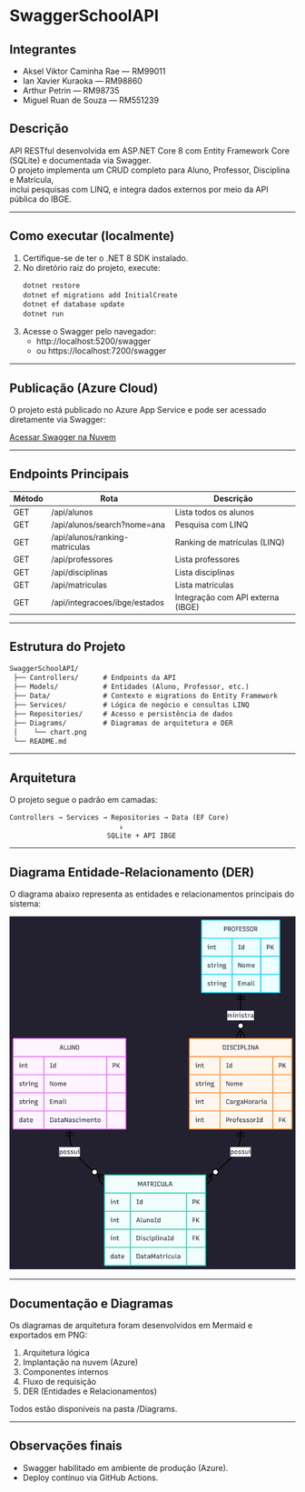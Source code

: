 # SwaggerSchoolAPI

## Integrantes
- Aksel Viktor Caminha Rae — RM99011  
- Ian Xavier Kuraoka — RM98860  
- Arthur Petrin — RM98735  
- Miguel Ruan de Souza — RM551239  

## Descrição
API RESTful desenvolvida em ASP.NET Core 8 com Entity Framework Core (SQLite) e documentada via Swagger.  
O projeto implementa um CRUD completo para Aluno, Professor, Disciplina e Matrícula,  
inclui pesquisas com LINQ, e integra dados externos por meio da API pública do IBGE.

---

## Como executar (localmente)

1. Certifique-se de ter o .NET 8 SDK instalado.  
2. No diretório raiz do projeto, execute:
   ```bash
   dotnet restore
   dotnet ef migrations add InitialCreate
   dotnet ef database update
   dotnet run
   ```
3. Acesse o Swagger pelo navegador:
   - http://localhost:5200/swagger  
   - ou https://localhost:7200/swagger

---

## Publicação (Azure Cloud)

O projeto está publicado no Azure App Service e pode ser acessado diretamente via Swagger:

[Acessar Swagger na Nuvem](https://swaggerschoolapi-3espf-ead4geaqfabjdaa4.brazilsouth-01.azurewebsites.net/swagger)

---

## Endpoints Principais

| Método | Rota | Descrição |
|--------|------|------------|
| GET | /api/alunos | Lista todos os alunos |
| GET | /api/alunos/search?nome=ana | Pesquisa com LINQ |
| GET | /api/alunos/ranking-matriculas | Ranking de matrículas (LINQ) |
| GET | /api/professores | Lista professores |
| GET | /api/disciplinas | Lista disciplinas |
| GET | /api/matriculas | Lista matrículas |
| GET | /api/integracoes/ibge/estados | Integração com API externa (IBGE) |

---

## Estrutura do Projeto
```
SwaggerSchoolAPI/
 ├── Controllers/      # Endpoints da API
 ├── Models/           # Entidades (Aluno, Professor, etc.)
 ├── Data/             # Contexto e migrations do Entity Framework
 ├── Services/         # Lógica de negócio e consultas LINQ
 ├── Repositories/     # Acesso e persistência de dados
 ├── Diagrams/         # Diagramas de arquitetura e DER
 │    └── chart.png
 └── README.md
```

---

## Arquitetura
O projeto segue o padrão em camadas:
```
Controllers → Services → Repositories → Data (EF Core)
                           ↓
                        SQLite + API IBGE
```

---

## Diagrama Entidade-Relacionamento (DER)

O diagrama abaixo representa as entidades e relacionamentos principais do sistema:

![Diagrama DER](Diagrams/chart.png)

---

## Documentação e Diagramas
Os diagramas de arquitetura foram desenvolvidos em Mermaid e exportados em PNG:
1. Arquitetura lógica  
2. Implantação na nuvem (Azure)  
3. Componentes internos  
4. Fluxo de requisição  
5. DER (Entidades e Relacionamentos)

Todos estão disponíveis na pasta /Diagrams.

---

## Observações finais
- Swagger habilitado em ambiente de produção (Azure).  
- Deploy contínuo via GitHub Actions.
